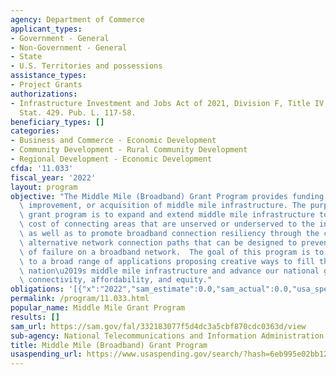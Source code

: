 ```yaml
---
agency: Department of Commerce
applicant_types:
- Government - General
- Non-Government - General
- State
- U.S. Territories and possessions
assistance_types:
- Project Grants
authorizations:
- Infrastructure Investment and Jobs Act of 2021, Division F, Title IV, 60401. 135
  Stat. 429. Pub. L. 117-58.
beneficiary_types: []
categories:
- Business and Commerce - Economic Development
- Community Development - Rural Community Development
- Regional Development - Economic Development
cfda: '11.033'
fiscal_year: '2022'
layout: program
objective: "The Middle Mile (Broadband) Grant Program provides funding for the construction,\
  \ improvement, or acquisition of middle mile infrastructure. The purpose of the\
  \ grant program is to expand and extend middle mile infrastructure to reduce the\
  \ cost of connecting areas that are unserved or underserved to the internet backbone,\
  \ as well as to promote broadband connection resiliency through the creation of\
  \ alternative network connection paths that can be designed to prevent single points\
  \ of failure on a broadband network.  The goal of this program is to award grants\
  \ to a broad range of applications proposing creative ways to fill the gaps in our\
  \ nation\u2019s middle mile infrastructure and advance our national goals of increasing\
  \ connectivity, affordability, and equity."
obligations: '[{"x":"2022","sam_estimate":0.0,"sam_actual":0.0,"usa_spending_actual":0.0},{"x":"2023","sam_estimate":930021354.0,"sam_actual":0.0,"usa_spending_actual":930021354.34},{"x":"2024","sam_estimate":49976671.0,"sam_actual":0.0,"usa_spending_actual":0.0}]'
permalink: /program/11.033.html
popular_name: Middle Mile Grant Program
results: []
sam_url: https://sam.gov/fal/332183077f5d4dc3a5cbf870cdc0363d/view
sub-agency: National Telecommunications and Information Administration
title: Middle Mile (Broadband) Grant Program
usaspending_url: https://www.usaspending.gov/search/?hash=6eb995e02bb12324be7be91e629de4c4
---
```

